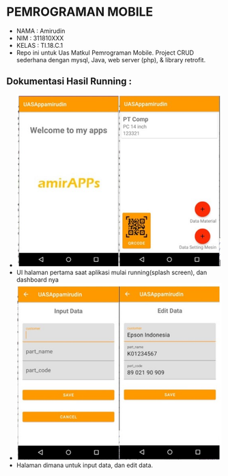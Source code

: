 # PEMROGRAMAN MOBILE
- NAMA : Amirudin
- NIM : 311810XXX
- KELAS : TI.18.C.1
- Repo ini untuk Uas Matkul Pemrograman Mobile. Project CRUD sederhana dengan mysql, Java, web server (php), & library retrofit.
## Dokumentasi Hasil Running :
- ![img](https://github.com/amirudiin/UAS_Amir_apps/blob/main/app/src/main/res/drawable/sss.png)
- UI halaman pertama saat aplikasi mulai running(splash screen), dan dashboard nya
- ![img](https://github.com/amirudiin/UAS_Amir_apps/blob/main/app/src/main/res/drawable/iii.png)
- Halaman dimana untuk input data, dan edit data.
